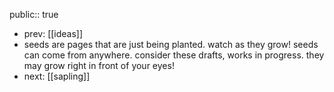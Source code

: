 public:: true

- prev: [[ideas]]
- seeds are pages that are just being planted. watch as they grow! seeds can come from anywhere. consider these drafts, works in progress. they may grow right in front of your eyes!
- next: [[sapling]]